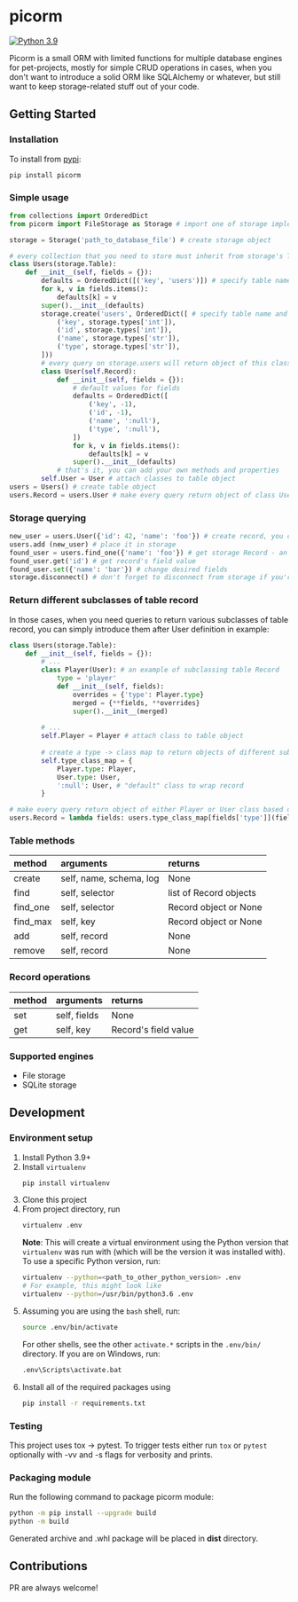# picorm
[![Python 3.9](https://img.shields.io/badge/python-3.9-blue.svg)](https://www.python.org/downloads/release/python-390/) 

Picorm is a small ORM with limited functions for multiple database engines for pet-projects, mostly for simple CRUD operations in cases, when you don't want to introduce a solid ORM like SQLAlchemy or whatever, but still want to keep storage-related stuff out of your code.

## Getting Started
### Installation
To install from [pypi](https://pypi.org/project/picorm/):
```
pip install picorm
```

### Simple usage
```python
from collections import OrderedDict
from picorm import FileStorage as Storage # import one of storage implementations

storage = Storage('path_to_database_file') # create storage object

# every collection that you need to store must inherit from storage's Table class
class Users(storage.Table): 
    def __init__(self, fields = {}):
        defaults = OrderedDict([('key', 'users')]) # specify table name
        for k, v in fields.items():
            defaults[k] = v
        super().__init__(defaults)
        storage.create('users', OrderedDict([ # specify table name and desired fields to be stored
            ('key', storage.types['int']), 
            ('id', storage.types['int']),
            ('name', storage.types['str']),
            ('type', storage.types['str']),
        ]))
        # every query on storage.users will return object of this class if not specified otherwise
        class User(self.Record): 
            def __init__(self, fields = {}):
                # default values for fields
                defaults = OrderedDict([
                    ('key', -1), 
                    ('id', -1),
                    ('name', ':null'),
                    ('type', ':null'),
                ])
                for k, v in fields.items():
                    defaults[k] = v
                super().__init__(defaults)
            # that's it, you can add your own methods and properties
        self.User = User # attach classes to table object
users = Users() # create table object
users.Record = users.User # make every query return object of class User
```
### Storage querying
```python
new_user = users.User({'id': 42, 'name': 'foo'}) # create record, you can do it this way or through storage.users.User
users.add (new_user) # place it in storage
found_user = users.find_one({'name': 'foo'}) # get storage Record - an object of class User
found_user.get('id') # get record's field value
found_user.set({'name': 'bar'}) # change desired fields
storage.disconnect() # don't forget to disconnect from storage if you're planning to switch engines
```

### Return different subclasses of table record
In those cases, when you need queries to return various subclasses of table record, you can simply introduce them after User definition in example:
```python
class Users(storage.Table): 
    def __init__(self, fields = {}):
        # ...
        class Player(User): # an example of subclassing table Record
            type = 'player'
            def __init__(self, fields):
                overrides = {'type': Player.type}
                merged = {**fields, **overrides}
                super().__init__(merged)
        
        # ...
        self.Player = Player # attach class to table object
        
        # create a type -> class map to return objects of different subclasses of table record
        self.type_class_map = { 
            Player.type: Player,
            User.type: User,
            ':null': User, # "default" class to wrap record
        }

# make every query return object of either Player or User class based on "type" field value
users.Record = lambda fields: users.type_class_map[fields['type']](fields)
```

### Table methods 
| method   | arguments               | returns              |
| :------  | :---------------------- | :------------------- |
| create   |self, name, schema, log  |None                  |
| find     |self, selector           |list of Record objects|
| find_one |self, selector           |Record object or None |
| find_max |self, key                |Record object or None |
| add      |self, record             |None                  |
| remove   |self, record             |None                  |

### Record operations
| method  | arguments    | returns             |
| :------ | :----------- | :------------------ |
| set     |self, fields  |None                 |
| get     |self, key     |Record's field value |

### Supported engines
- File storage
- SQLite storage

## Development
### Environment setup
1.  Install Python 3.9+
2.  Install `virtualenv`
    ```sh
    pip install virtualenv
    ```
3.  Clone this project
4.  From project directory, run
    ```sh
    virtualenv .env
    ```
    **Note**: This will create a virtual environment using the Python version
    that `virtualenv` was run with (which will be the version it was installed
    with). To use a specific Python version, run:
    ```sh
    virtualenv --python=<path_to_other_python_version> .env
    # For example, this might look like
    virtualenv --python=/usr/bin/python3.6 .env
    ```
5.  Assuming you are using the `bash` shell, run:
    ```sh
    source .env/bin/activate
    ```
    For other shells, see the other `activate.*` scripts in the `.env/bin/`
    directory. If you are on Windows, run:
    ```sh
    .env\Scripts\activate.bat
    ```
6.  Install all of the required packages using
    ```sh
    pip install -r requirements.txt
    ```

### Testing
This project uses tox -> pytest. To trigger tests either run ```tox``` or ```pytest``` optionally with -vv and -s flags for verbosity and prints.

### Packaging module
Run the following command to package picorm module:
```sh
python -m pip install --upgrade build
python -m build
```
Generated archive and .whl package will be placed in **dist** directory.

## Contributions
PR are always welcome!
